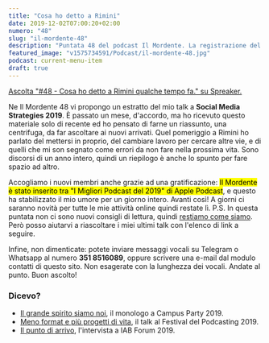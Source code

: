 ```yaml
---
title: "Cosa ho detto a Rimini"
date: 2019-12-02T07:00:20+02:00
numero: "48"
slug: "il-mordente-48"
description: "Puntata 48 del podcast Il Mordente. La registrazione del mio talk al Social Media Strategies 2019 di Rimini. Autore: Riccardo Palombo"
featured_image: "v1575734591/Podcast/il-mordente-48.jpg"
podcast: current-menu-item
draft: true
---
```


<a class="spreaker-player" href="https://www.spreaker.com/episode/20549540" data-resource="episode_id=20549540" data-width="100%" data-height="200px" data-theme="light" data-playlist="false" data-playlist-continuous="false" data-autoplay="false" data-live-autoplay="false" data-chapters-image="true" data-episode-image-position="right" data-hide-logo="false" data-hide-likes="false" data-hide-comments="false" data-hide-sharing="false" data-hide-download="true">Ascolta "#48 - Cosa ho detto a Rimini qualche tempo fa." su Spreaker.</a>

Ne Il Mordente 48 vi propongo un estratto del mio talk a <strong>Social Media Strategies 2019</strong>. È passato un mese, d'accordo, ma ho ricevuto questo materiale solo di recente ed ho pensato di farne un riassunto, una centrifuga, da far ascoltare ai nuovi arrivati. Quel pomeriggio a Rimini ho parlato del mettersi in proprio, del cambiare lavoro per cercare altre vie, e di quelli che mi son segnato come errori da non fare nella prossima vita. Sono discorsi di un anno intero, quindi un riepilogo è anche lo spunto per fare spazio ad altro.

Accogliamo i nuovi membri anche grazie ad una gratificazione: <mark>Il Mordente è stato inserito tra "I Migliori Podcast del 2019" di Apple Podcast</mark>, e questo ha stabilizzato il mio umore per un giorno intero. Avanti così! A giorni ci saranno novità per tutte le mie attività online quindi restate lì. P.S. In questa puntata non ci sono nuovi consigli di lettura, quindi [restiamo come siamo](/libri "Vai alla sezione libri"). Però posso aiutarvi a riascoltare i miei ultimi talk con l'elenco di link a seguire.

Infine, non dimenticate: potete inviare messaggi vocali su Telegram o Whatsapp al numero <strong>351 8516089</strong>, oppure scrivere una e-mail dal modulo contatti di questo sito. Non esagerate con la lunghezza dei vocali. Andate al punto. Buon ascolto!

### Dicevo?

<ul>
<li><a href="https://open.spotify.com/episode/0bL1cnJZWCbkZA5Q4ugmC5" target="_blank" rel="nofollow" title="Ascolta: Il grande spirito siamo noi">Il grande spirito siamo noi</a>, il monologo a Campus Party 2019.</li>
<li><a href="/podcast/il-mordente-42/" target="_blank" title="Ascolta: Meno format e più progetti di vita">Meno format e più progetti di vita</a>, il talk al Festival del Podcasting 2019.</li>
<li><a href="https://omny.fm/shows/iab-podcast/il-punto-di-arrivo-riccardo-palombo-blogger" target="_blank" rel="nofollow" title="Ascolta: Il punto di arrivo">Il punto di arrivo</a>, l'intervista a IAB Forum 2019.</li>
</ul>